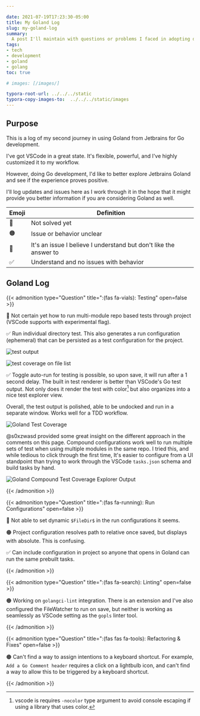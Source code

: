 ```yaml
---

date: 2021-07-19T17:23:30-05:00
title: My Goland Log
slug: my-goland-log
summary:
  A post I'll maintain with questions or problems I faced in adopting development in Goland
tags:
- tech
- development
- goland
- golang
toc: true

# images: [/images/]

typora-root-url: ../../../static
typora-copy-images-to:  ../../../static/images
---
```


## Purpose

This is a log of my second journey in using Goland from Jetbrains for Go development.

I've got VSCode in a great state.
It's flexible, powerful, and I've highly customized it to my workflow.

However, doing Go development, I'd like to better explore Jetbrains Goland and see if the experience proves positive.

I'll log updates and issues here as I work through it in the hope that it might provide you better information if you are considering Goland as well.

| Emoji | Definition |
| --- | --- |
| 🔴 | Not solved yet|
| 🟠 | Issue or behavior unclear |
| 🚩 | It's an issue I believe I understand but don't like the answer to |
| ✅ | Understand and no issues with behavior |

## Goland Log

{{< admonition type="Question" title=":(fas fa-vials): Testing" open=false >}}

🔴 Not certain yet how to run multi-module repo based tests through project (VSCode supports with experimental flag).

✅ Run individual directory test.
This also generates a run configuration (ephemeral) that can be persisted as a test configuration for the project.

![test output](/images/2021-07-19-goland-test-coverage.png "Test output view is very polished")

![test coverage on file list](/images/2021-07-19-goland-test-coverage-explorer.png "Test Coverage on file list")

✅ Toggle auto-run for testing is possible, so upon save, it will run after a 1 second delay.
The built in test renderer is better than VSCode's Go test output.
Not only does it render the test with color[^vscode-go-testoutput] but also organizes into a nice test explorer view.

Overall, the test output is polished, able to be undocked and run in a separate window.
Works well for a TDD workflow.

![Goland Test Coverage](/images/2021-07-19-goland-test-coverage.png "test coverage")

@s0xzwasd provided some great insight on the different approach in the comments on this page.
Compound configurations work well to run multiple sets of test when using multiple modules in the same repo.
I tried this, and while tedious to click through the first time, It's easier to configure from a UI standpoint than trying to work through the VSCode `tasks.json` schema and build tasks by hand.

![Goland Compound Test Coverage Explorer Output](/images/2021-07-21-18.16.07-goland-run-all-tests.png "Compound test coverage")

{{< /admonition >}}

{{< admonition type="Question" title=":(fas fa-running): Run Configurations" open=false >}}

🔴 Not able to set dynamic `$FileDir$` in the run configurations it seems.

🟠 Project configuration resolves path to relative once saved, but displays with absolute.
This is confusing.

✅ Can include configuration in project so anyone that opens in Goland can run the same prebuilt tasks.

{{< /admonition >}}

{{< admonition type="Question" title=":(fas fa-search): Linting" open=false >}}

🟠 Working on `golangci-lint` integration.
There is an extension and I've also configured the FileWatcher to run on save, but neither is working as seamlessly as VSCode setting as the `gopls` linter tool.

{{< /admonition >}}

{{< admonition type="Question" title=":(fas fas fa-tools): Refactoring & Fixes" open=false >}}

🟠 Can't find a way to assign intentions to a keyboard shortcut.
For example, `Add a Go Comment header` requires a click on a lightbulb icon, and can't find a way to allow this to be triggered by a keyboard shortcut.

{{< /admonition >}}

[^vscode-go-testoutput]: vscode is requires `-nocolor` type argument to avoid console escaping if using a library that uses color.
